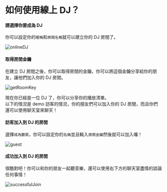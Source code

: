 # 如何使用線上 DJ？

#### 請選擇你要成為 DJ
你可以設定你的`暱稱`和`房間名稱`就可以建立你的 DJ 房間了。

![onlineDJ](http://imgur.com/w6VFAhY.png)

#### 取得房間金鑰
在建立 DJ 房間之後，你可以取得房間的金鑰，你可以將這個金鑰分享給你的朋友，讓他們加入你的 DJ 房間。

![getRoomKey](http://imgur.com/RFUlE2b.png)

現在你已經是一位 DJ 了，你可以分享你的播放清單。  
以下的情況是 demo 訪客的情況，你的朋友們可以加入你的 DJ 房間，而且你們還可以使用聊天室來聊天！

#### 訪客加入到 DJ 的房間
選擇`成為聽眾`，你可以設定你的`名稱`並且輸入`房間金鑰`然後就可以加入囉！

![guest](http://imgur.com/jrkHHjI.png)

#### 成功加入到 DJ 的房間
很酷對吧！你可以和你的朋友一起聽音樂，還可以使用右下方的聊天室盡情的談論任何事情！

![successfulJoin](http://imgur.com/HKRTaRP.png)
